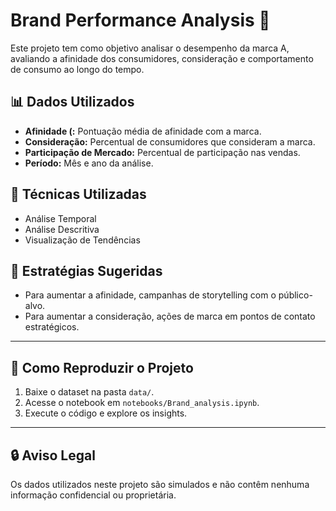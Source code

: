 #  Brand Performance Analysis 🚀

Este projeto tem como objetivo analisar o desempenho da marca A, avaliando a afinidade dos consumidores, consideração e comportamento de consumo ao longo do tempo.

## 📊 Dados Utilizados
- **Afinidade (:** Pontuação média de afinidade com a marca.  
- **Consideração:** Percentual de consumidores que consideram a marca.  
- **Participação de Mercado:** Percentual de participação nas vendas.  
- **Período:** Mês e ano da análise.  

## 🚀 Técnicas Utilizadas
- Análise Temporal  
- Análise Descritiva  
- Visualização de Tendências  

## 📌 Estratégias Sugeridas
- Para aumentar a afinidade, campanhas de storytelling com o público-alvo.  
- Para aumentar a consideração, ações de marca em pontos de contato estratégicos.  

---

## 🚀 Como Reproduzir o Projeto
1. Baixe o dataset na pasta `data/`.
2. Acesse o notebook em `notebooks/Brand_analysis.ipynb`.
3. Execute o código e explore os insights.

---

## 🔒 Aviso Legal
Os dados utilizados neste projeto são simulados e não contêm nenhuma informação confidencial ou proprietária.
